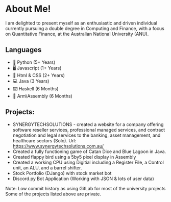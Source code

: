 <h1>About Me!</h1>
I am delighted to present myself as an enthusiastic and driven individual currently pursuing a double degree in Computing and Finance, with a focus on Quantitative Finance, at the  Australian National University (ANU).

**Languages**
--
- 🐍 Python (5+ Years)
- 🖥️ Javascript (1+ Years)
- 📶 Html & CSS (2+ Years)
- 💻 Java (3 Years)
- ⌨️ Haskell (6 Months)
- 💪 Arm\Assembly (6 Months)

**Projects:**
--
- SYNERGYTECHSOLUTIONS - created a website for a company offering software reseller services, professional managed services, and contract negotiation and legal services to the banking, asset management, and healthcare sectors (Solo). Url: https://www.synergytechsolutions.com.au/
- Created a fully functioning game of Catan Dice and Blue Lagoon in Java. 
- Created flappy bird using a 5by5 pixel display in Assembly
- Created a working CPU using Digitial including a Register File, a Control unit, an ALU, and a barrel shifter. 
- Stock Portfolio (DJango) with stock market bot
- Discord.py Bot Application (Working with JSON & lots of user data)

Note: Low commit history as using GitLab for most of the university projects
Some of the projects listed above are private. 
